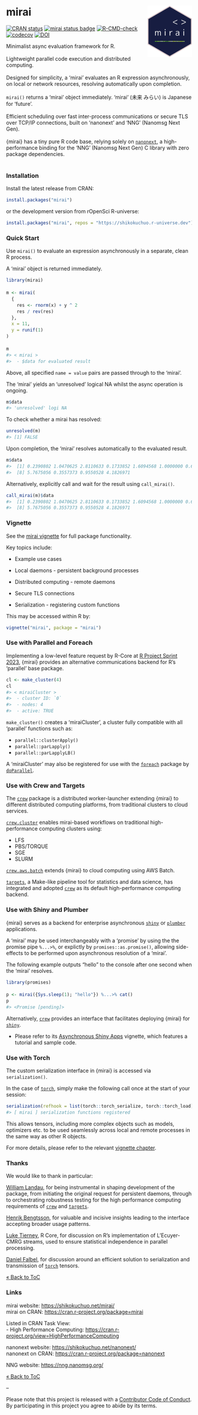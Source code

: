 
<!-- README.md is generated from README.Rmd. Please edit that file -->

# mirai <a href="https://shikokuchuo.net/mirai/" alt="mirai"><img src="man/figures/logo.png" alt="mirai logo" align="right" width="120"/></a>

<!-- badges: start -->

[![CRAN
status](https://www.r-pkg.org/badges/version/mirai?color=112d4e)](https://CRAN.R-project.org/package=mirai)
[![mirai status
badge](https://shikokuchuo.r-universe.dev/badges/mirai?color=24a60e)](https://shikokuchuo.r-universe.dev/mirai)
[![R-CMD-check](https://github.com/shikokuchuo/mirai/workflows/R-CMD-check/badge.svg)](https://github.com/shikokuchuo/mirai/actions)
[![codecov](https://codecov.io/gh/shikokuchuo/mirai/branch/main/graph/badge.svg)](https://app.codecov.io/gh/shikokuchuo/mirai)
[![DOI](https://zenodo.org/badge/459341940.svg)](https://zenodo.org/badge/latestdoi/459341940)
<!-- badges: end -->

Minimalist async evaluation framework for R. <br /><br /> Lightweight
parallel code execution and distributed computing. <br /><br /> Designed
for simplicity, a ‘mirai’ evaluates an R expression asynchronously, on
local or network resources, resolving automatically upon completion.
<br /><br /> `mirai()` returns a ‘mirai’ object immediately. ‘mirai’
(未来 みらい) is Japanese for ‘future’. <br /><br /> Efficient
scheduling over fast inter-process communications or secure TLS over
TCP/IP connections, built on ‘nanonext’ and ‘NNG’ (Nanomsg Next Gen).
<br /><br /> {mirai} has a tiny pure R code base, relying solely on
[`nanonext`](https://doi.org/10.5281/zenodo.7903429), a high-performance
binding for the ‘NNG’ (Nanomsg Next Gen) C library with zero package
dependencies. <br /><br />

### Installation

Install the latest release from CRAN:

``` r
install.packages("mirai")
```

or the development version from rOpenSci R-universe:

``` r
install.packages("mirai", repos = "https://shikokuchuo.r-universe.dev")
```

### Quick Start

Use `mirai()` to evaluate an expression asynchronously in a separate,
clean R process.

A ‘mirai’ object is returned immediately.

``` r
library(mirai)

m <- mirai(
  {
    res <- rnorm(x) + y ^ 2
    res / rev(res)
  },
  x = 11,
  y = runif(1)
)

m
#> < mirai >
#>  - $data for evaluated result
```

Above, all specified `name = value` pairs are passed through to the
‘mirai’.

The ‘mirai’ yields an ‘unresolved’ logical NA whilst the async operation
is ongoing.

``` r
m$data
#> 'unresolved' logi NA
```

To check whether a mirai has resolved:

``` r
unresolved(m)
#> [1] FALSE
```

Upon completion, the ‘mirai’ resolves automatically to the evaluated
result.

``` r
m$data
#>  [1] 0.2390802 1.0470625 2.8110633 0.1733852 1.6094568 1.0000000 0.6213276
#>  [8] 5.7675056 0.3557373 0.9550528 4.1826971
```

Alternatively, explicitly call and wait for the result using
`call_mirai()`.

``` r
call_mirai(m)$data
#>  [1] 0.2390802 1.0470625 2.8110633 0.1733852 1.6094568 1.0000000 0.6213276
#>  [8] 5.7675056 0.3557373 0.9550528 4.1826971
```

### Vignette

See the [mirai
vignette](https://shikokuchuo.net/mirai/articles/mirai.html) for full
package functionality.

Key topics include:

- Example use cases

- Local daemons - persistent background processes

- Distributed computing - remote daemons

- Secure TLS connections

- Serialization - registering custom functions

This may be accessed within R by:

``` r
vignette("mirai", package = "mirai")
```

### Use with Parallel and Foreach

Implementing a low-level feature request by R-Core at [R Project Sprint
2023](https://contributor.r-project.org/r-project-sprint-2023/), {mirai}
provides an alternative communications backend for R’s ‘parallel’ base
package.

``` r
cl <- make_cluster(4)
cl
#> < miraiCluster >
#>  - cluster ID: `0`
#>  - nodes: 4
#>  - active: TRUE
```

`make_cluster()` creates a ‘miraiCluster’, a cluster fully compatible
with all ‘parallel’ functions such as:

- `parallel::clusterApply()`
- `parallel::parLapply()`
- `parallel::parLapplyLB()`

A ‘miraiCluster’ may also be registered for use with the
[`foreach`](https://cran.r-project.org/package=foreach) package by
[`doParallel`](https://cran.r-project.org/package=doParallel).

### Use with Crew and Targets

The [`crew`](https://cran.r-project.org/package=crew) package is a
distributed worker-launcher extending {mirai} to different distributed
computing platforms, from traditional clusters to cloud services.

[`crew.cluster`](https://cran.r-project.org/package=crew.cluster)
enables mirai-based workflows on traditional high-performance computing
clusters using:

- LFS
- PBS/TORQUE
- SGE
- SLURM

[`crew.aws.batch`](https://cran.r-project.org/package=crew.aws.batch)
extends {mirai} to cloud computing using AWS Batch.

[`targets`](https://cran.r-project.org/package=targets), a Make-like
pipeline tool for statistics and data science, has integrated and
adopted [`crew`](https://cran.r-project.org/package=crew) as its default
high-performance computing backend.

### Use with Shiny and Plumber

{mirai} serves as a backend for enterprise asynchronous
[`shiny`](https://cran.r-project.org/package=shiny) or
[`plumber`](https://cran.r-project.org/package=plumber) applications.

A ‘mirai’ may be used interchangeably with a ‘promise’ by using the the
promise pipe `%...>%`, or explictly by `promises::as.promise()`,
allowing side-effects to be performed upon asynchronous resolution of a
‘mirai’.

The following example outputs “hello” to the console after one second
when the ‘mirai’ resolves.

``` r
library(promises)

p <- mirai({Sys.sleep(1); "hello"}) %...>% cat()
p
#> <Promise [pending]>
```

Alternatively, [`crew`](https://cran.r-project.org/package=crew)
provides an interface that facilitates deploying {mirai} for
[`shiny`](https://cran.r-project.org/package=shiny).

- Please refer to its [Asynchronous Shiny
  Apps](https://wlandau.github.io/crew/articles/shiny.html) vignette,
  which features a tutorial and sample code.

### Use with Torch

The custom serialization interface in {mirai} is accessed via
`serialization()`.

In the case of [`torch`](https://cran.r-project.org/package=torch),
simply make the following call once at the start of your session:

``` r
serialization(refhook = list(torch::torch_serialize, torch::torch_load))
#> [ mirai ] serialization functions registered
```

This allows tensors, including more complex objects such as models,
optimizers etc. to be used seamlessly across local and remote processes
in the same way as other R objects.

For more details, please refer to the relevant [vignette
chapter](https://shikokuchuo.net/mirai/articles/mirai.html#serialization-custom-functions).

### Thanks

We would like to thank in particular:

[William Landau](https://github.com/wlandau/), for being instrumental in
shaping development of the package, from initiating the original request
for persistent daemons, through to orchestrating robustness testing for
the high performance computing requirements of
[`crew`](https://cran.r-project.org/package=crew) and
[`targets`](https://cran.r-project.org/package=targets).

[Henrik Bengtsson](https://github.com/HenrikBengtsson/), for valuable
and incisive insights leading to the interface accepting broader usage
patterns.

[Luke Tierney](https://github.com/ltierney/), R Core, for discussion on
R’s implementation of L’Ecuyer-CMRG streams, used to ensure statistical
independence in parallel processing.

[Daniel Falbel](https://github.com/dfalbel/), for discussion around an
efficient solution to serialization and transmission of
[`torch`](https://cran.r-project.org/package=torch) tensors.

[« Back to ToC](#table-of-contents)

### Links

mirai website: <https://shikokuchuo.net/mirai/><br /> mirai on CRAN:
<https://cran.r-project.org/package=mirai>

Listed in CRAN Task View: <br /> - High Performance Computing:
<https://cran.r-project.org/view=HighPerformanceComputing>

nanonext website: <https://shikokuchuo.net/nanonext/><br /> nanonext on
CRAN: <https://cran.r-project.org/package=nanonext>

NNG website: <https://nng.nanomsg.org/><br />

[« Back to ToC](#table-of-contents)

–

Please note that this project is released with a [Contributor Code of
Conduct](https://shikokuchuo.net/mirai/CODE_OF_CONDUCT.html). By
participating in this project you agree to abide by its terms.
